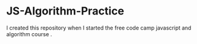 # JS-Algorithm-Practice
I created this repository when I started the free code camp javascript and algorithm course .

